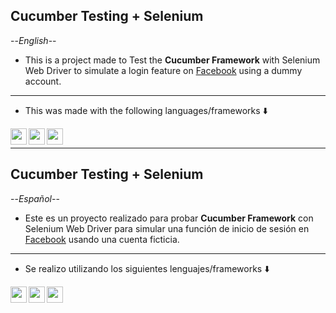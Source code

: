 ## Cucumber Testing + Selenium

--_English_--

- This is a project made to Test the **Cucumber Framework** with Selenium Web Driver to simulate a login feature on <a href="www.facebook.com">Facebook</a> using a dummy account.
  

<hr />

 - This was made with the following languages/frameworks ⬇️
 
<!-- JAVA -->
<a href="https://www.java.com/es/">
<img align="left" alt="" width="26px" src="https://icongr.am/devicon/java-original.svg?size=128&color=1b460c" />
</a>

<!-- Cucumber -->
<a href="https://cucumber.io/">
<img align="left" alt="" width="26px" src="https://icongr.am/devicon/cucumber-plain.svg?size=128&color=1b460c" />
</a>

<!-- Selenium -->
<a href="https://www.selenium.dev/">
<img align="left" alt="" width="26px" src="https://www.svgrepo.com/show/354321/selenium.svg" />
</a>

<br />

<hr />

## Cucumber Testing + Selenium

--_Español_-- 

- Este es un proyecto realizado para probar **Cucumber Framework** con Selenium Web Driver para simular una función de inicio de sesión en <a href="www.facebook.com">Facebook</a> usando una cuenta ficticia.


<hr />

 - Se realizo utilizando los siguientes lenguajes/frameworks ⬇️
 
<!-- JAVA -->
<a href="https://www.java.com/es/">
<img align="left" alt="" width="26px" src="https://icongr.am/devicon/java-original.svg?size=128&color=1b460c" />
</a>

<!-- Cucumber -->
<a href="https://cucumber.io/">
<img align="left" alt="" width="26px" src="https://icongr.am/devicon/cucumber-plain.svg?size=128&color=1b460c" />
</a>

<!-- Selenium -->
<a href="https://www.selenium.dev/">
<img align="left" alt="" width="26px" src="https://www.svgrepo.com/show/354321/selenium.svg" />
</a>

<br />
